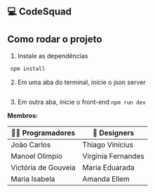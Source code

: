 ## 💻 CodeSquad

## Como rodar o projeto

1. Instale as dependências

```bash
 npm install
```

2. Em uma aba do terminal, inicie o json server

   ```npm run start:server

   ```

3. Em outra aba, inicie o front-end
   `npm run dev`

**Membros:**

| 👨‍💻 Programadores    | 🎨 Designers       |
| ------------------- | ------------------ |
| João Carlos         | Thiago Vinícius    |
| Manoel Olimpio      | Virginia Fernandes |
| Victória de Gouveia | Maria Eduarada     |
| Maria Isabela       | Amanda Ellem       |
